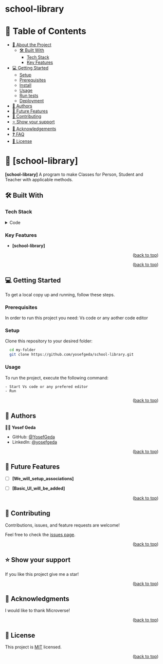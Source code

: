 # school-library

<!-- TABLE OF CONTENTS -->

# 📗 Table of Contents

- [📖 About the Project](#about-project)
  - [🛠 Built With](#built-with)
    - [Tech Stack](#tech-stack)
    - [Key Features](#key-features)
- [💻 Getting Started](#getting-started)
  - [Setup](#setup)
  - [Prerequisites](#prerequisites)
  - [Install](#install)
  - [Usage](#usage)
  - [Run tests](#run-tests)
  - [Deployment](#triangular_flag_on_post-deployment)
- [👥 Authors](#authors)
- [🔭 Future Features](#future-features)
- [🤝 Contributing](#contributing)
- [⭐️ Show your support](#support)
- [🙏 Acknowledgements](#acknowledgements)
- [❓ FAQ](#faq)
- [📝 License](#license)

<!-- PROJECT DESCRIPTION -->

# 📖 [school-library] <a name="about-project"></a>

**[school-library]** A program to make Classes for Person, Student and Teacher with applicable methods. 

## 🛠 Built With <a name="built-with"></a>

### Tech Stack <a name="tech-stack"></a>

<details>
<summary>Code </summary>
  <ul>
    <li>CMD</a></li>
  </ul>
</details>

<!-- Features -->

### Key Features <a name="key-features"></a>

- **[school-library]**

<p align="right">(<a href="#readme-top">back to top</a>)</p>


<p align="right">(<a href="#readme-top">back to top</a>)</p>

<!-- GETTING STARTED -->

## 💻 Getting Started <a name="getting-started"></a>

To get a local copy up and running, follow these steps.

### Prerequisites

In order to run this project you need: Vs code or any aother code editor

### Setup

Clone this repository to your desired folder:

```sh
  cd my-folder
  git clone https://github.com/yosefgeda/school-library.git
```


### Usage

To run the project, execute the following command:

```sh
- Start Vs code or any prefered editor
- Run 
```


<p align="right">(<a href="#readme-top">back to top</a>)</p>

<!-- AUTHORS -->

## 👥 Authors <a name="authors"></a>

👤👤 **Yosef Geda**

- GitHub: [@YosefGeda](https://github.com/Yosefgeda)
- LinkedIn: [@yosefgeda](https://www.linkedin.com/in/yosefgeda/)

<p align="right">(<a href="#readme-top">back to top</a>)</p>


<!-- FUTURE FEATURES -->

## 🔭 Future Features <a name="future-features"></a>

- [ ] **[We_will_setup_associations]**
- [ ] **[Basic_UI_will_be_added]**



<p align="right">(<a href="#readme-top">back to top</a>)</p>

<!-- CONTRIBUTING -->

## 🤝 Contributing <a name="contributing"></a>

Contributions, issues, and feature requests are welcome!

Feel free to check the [issues page](https://github.com/yosefgeda/school-library/issues).

<p align="right">(<a href="#readme-top">back to top</a>)</p>

<!-- SUPPORT -->

## ⭐️ Show your support <a name="support"></a>

If you like this project give me a star!

<p align="right">(<a href="#readme-top">back to top</a>)</p>

<!-- ACKNOWLEDGEMENTS -->

## 🙏 Acknowledgments <a name="acknowledgements"></a>

I would like to thank Microverse!

<p align="right">(<a href="#readme-top">back to top</a>)</p>

<!-- LICENSE -->

## 📝 License <a name="license"></a>

This project is [MIT](./LICENSE) licensed.

<p align="right">(<a href="#readme-top">back to top</a>)</p>

